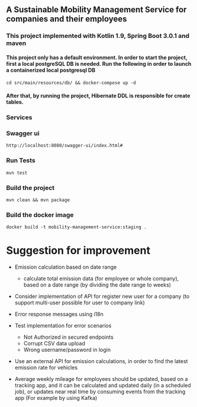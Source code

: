

## A Sustainable Mobility Management Service for companies and their employees


### This project implemented with Kotlin 1.9, Spring Boot 3.0.1 and maven

#### This project only has a default environment. In order to start the project, first a local postgreSQL DB is needed. Run the following in order to launch a containerized local postgresql DB
    cd src/main/resources/db/ && docker-compose up -d
    
#### After that, by running the project, Hibernate DDL is responsible for create tables.
    
### Services


### Swagger ui
    http://localhost:8080/swagger-ui/index.html#

### Run Tests
    mvn test 

### Build the project
    mvn clean && mvn package

### Build the docker image
    docker build -t mobility-management-service:staging .


# Suggestion for improvement

- Emission calculation based on date range
  - calculate total emission data (for employee or whole company),
     based on a date range (by dividing the date range to weeks)
  

- Consider implementation of API for register new user for a company
  (to support multi-user possible for user to company link)


- Error response messages using i18n


- Test implementation for error scenarios 
  - Not Authorized in secured endpoints
  - Corrupt CSV data upload
  - Wrong username/password in login


- Use an external API for emission calculations, in order to find the latest
    emission rate for vehicles


- Average weekly mileage for employees should be updated, based on a tracking app,
    and it can be calculated and updated daily (in a scheduled job), or updates near real time
    by consuming events from the tracking app (For example by using Kafka)